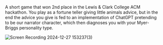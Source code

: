 A short game that won 2nd place in the Lewis & Clark College ACM hackathon. You play as a fortune teller giving little animals advice, but in the end the advice you give is fed to an implementation of ChatGPT pretending to be our narrator character, which then diagnoses you with your Myer-Briggs personality type.

![Screen Recording 2024-12-27 153237(3)](https://github.com/user-attachments/assets/eda6641a-2ab0-4211-bf25-9f23a1894e2c)

